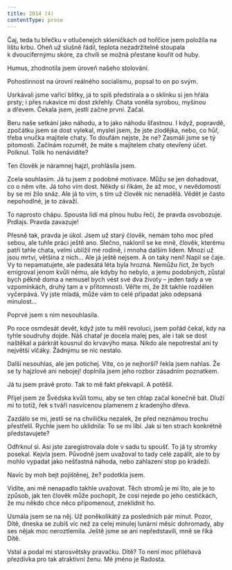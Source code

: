 ```yaml
---
title: 2014 (4)
contentType: prose
---
```


  

Čaj, teda tu břečku v otlučenejch skleničkách od hořčice jsem položila na lištu krbu. Oheň už slušně řádil, teplota nezadržitelně stoupala k dvoucifernýmu skóre, za chvíli se možná přestane kouřit od huby.

Humus, zhodnotila jsem úroveň našeho stolování.

Pohostinnost na úrovni reálného socialismu, popsal to on po svým.

Usrkávali jsme vařící blitky, já to spíš předstírala a o sklínku si jen hřála prsty; i přes rukavice mi dost zkřehly. Chata voněla syrobou, myšinou a dřevem. Čekala jsem, jestli začne první. Začal.

Beru naše setkání jako náhodu, a to jako náhodu šťastnou. I když, popravdě, zpočátku jsem se dost vylekal, myslel jsem, že jste zlodějka, nebo, co hůř, třeba vnučka majitele chaty. To doufám nejste, že ne? Zasmáli jsme se tý pitomosti. Začínám rozumět, že máte s majitelem chaty otevřený účet. Polknul. Tolik ho nenávidíte?

Ten člověk je náramnej hajzl, prohlásila jsem.

Zcela souhlasím. Já tu jsem z podobné motivace. Můžu se jen dohadovat, co o něm víte. Já toho vím dost. Někdy si říkám, že až moc, v nevědomosti by se mi žilo snáz. Ale já to vím, s tím už člověk nic nenadělá. Vědět je často nepohodlné, je to závaží.

To naprosto chápu. Spousta lidí má plnou hubu řečí, že pravda osvobozuje. Prdlajs. Pravda zavazuje!

Přesně tak, pravda je úkol. Jsem už starý člověk, nemám toho moc před sebou, ale tuhle práci ještě ano. Slečno, naklonil se ke mně, člověk, kterému patří tahle chata, velmi ublížil mé rodině, i mnoha dalším lidem. Mnozí už jsou mrtví, většina z nich… Ale já ještě nejsem. A on taky není! Napil se čaje. Vy to nepamatujete, ale padesátá léta byla hrozná. Nemůžu říct, že bych emigroval jenom kvůli němu, ale kdyby ho nebylo, a jemu podobných, zůstal bych pěkně doma a nemusel bych vést své dva životy – jeden tady a ve vzpomínkách, druhý tam a v přítomnosti. Věřte mi, že žít takhle rozdělen vyčerpává. Vy jste mladá, může vám to celé připadat jako odepsaná minulost…

Poprvé jsem s nim nesouhlasila.

Po roce osmdesát devět, když jste tu měli revoluci, jsem pořád čekal, kdy na tyhle soudruhy dojde. Náš chatař je docela malej pes, ale i tak se dost naštěkal a párkrát kousnul do krvavýho masa. Nikdo ale nepotrestal ani ty největší vlčáky. Žádnýmu se nic nestalo.

Další nesouhlas, ale jen potichej. Víte, co je nejhorší? řekla jsem nahlas. Že se ty hajzlové ani nebojej! doplnila jsem jeho rozbor zásadním poznatkem.

Já tu jsem právě proto. Tak to mě fakt překvapil. A potěšil.

Přijel jsem ze Švédska kvůli tomu, aby se ten chlap začal konečně bát. Dluží mi to totiž, řek s tváří nasvícenou plamenem z kradenýho dřeva.

Zazdálo se mi, jestli se na chviličku nezalek, že před neznámou trochu přestřelil. Rychle jsem ho uklidnila: To se mi líbí. Jak si ten strach konkrétně představujete?

Odfrknul si. Asi jste zaregistrovala dole v sadu tu spoušť. To já ty stromky posekal. Kejvla jsem. Původně jsem uvažoval to tady celé zapálit, ale to by mohlo vypadat jako nešťastná náhoda, nebo zahlazení stop po krádeži.

Navíc by moh bejt pojištěnej, že? podotkla jsem.

Vidíte, ani mě nenapadlo takhle uvažovat. Těch stromů je mi líto, ale je to způsob, jak ten člověk může pochopit, že cosi nejede po jeho cestičkách, že mu někdo chce něco připomenout, zneklidnit ho.

Usmála jsem se na něj. Už poněkolikátý za posledních pár minut. Pozor, Dítě, dneska se zubíš víc než za celej minulej lunární měsíc dohromady, aby ses nějak moc neroztlemila. Ještě jsme se ani nepředstavili, mně se říká Dítě.

Vstal a podal mi starosvětsky pravačku. Dítě? To není moc přiléhavá přezdívka pro tak atraktivní ženu. Mé jméno je Radosta.
